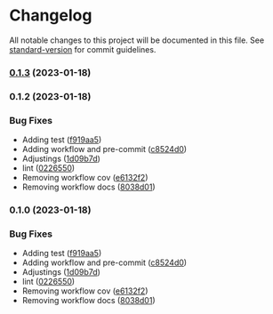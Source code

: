 # Changelog

All notable changes to this project will be documented in this file. See [standard-version](https://github.com/conventional-changelog/standard-version) for commit guidelines.

### [0.1.3](https://github.com/Coaktion/client-core/compare/v0.1.2...v0.1.3) (2023-01-18)

### 0.1.2 (2023-01-18)

### Bug Fixes

- Adding test ([f919aa5](https://github.com/Coaktion/client-core/commit/f919aa54d03f5f266f1c7823d02ba3ec08b63473))
- Adding workflow and pre-commit ([c8524d0](https://github.com/Coaktion/client-core/commit/c8524d0e5dbc8e19a8c23a4a5de8322ecb8e9bae))
- Adjustings ([1d09b7d](https://github.com/Coaktion/client-core/commit/1d09b7dd8f61a0406fc0a93c4777962a95ec20b1))
- lint ([0226550](https://github.com/Coaktion/client-core/commit/022655037007ced09182f119139e7b0355c9ca4f))
- Removing workflow cov ([e6132f2](https://github.com/Coaktion/client-core/commit/e6132f23ab7c285a0154a60b9e992bedf72fbb2e))
- Removing workflow docs ([8038d01](https://github.com/Coaktion/client-core/commit/8038d01a2cd9f5c56498eab317f7cca7e7a1a647))

### 0.1.0 (2023-01-18)

### Bug Fixes

- Adding test ([f919aa5](https://github.com/Coaktion/client-core/commit/f919aa54d03f5f266f1c7823d02ba3ec08b63473))
- Adding workflow and pre-commit ([c8524d0](https://github.com/Coaktion/client-core/commit/c8524d0e5dbc8e19a8c23a4a5de8322ecb8e9bae))
- Adjustings ([1d09b7d](https://github.com/Coaktion/client-core/commit/1d09b7dd8f61a0406fc0a93c4777962a95ec20b1))
- lint ([0226550](https://github.com/Coaktion/client-core/commit/022655037007ced09182f119139e7b0355c9ca4f))
- Removing workflow cov ([e6132f2](https://github.com/Coaktion/client-core/commit/e6132f23ab7c285a0154a60b9e992bedf72fbb2e))
- Removing workflow docs ([8038d01](https://github.com/Coaktion/client-core/commit/8038d01a2cd9f5c56498eab317f7cca7e7a1a647))
